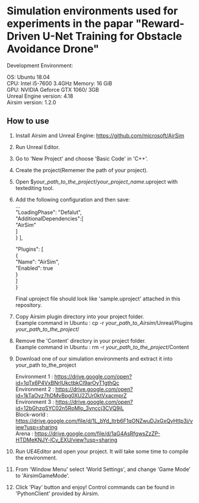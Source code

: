 # Simulation environments used for experiments in the papar "Reward-Driven U-Net Training for Obstacle Avoidance Drone"

Development Environment:

OS: Ubuntu 18.04  
CPU: Intel i5-7600 3.4GHz
Memory: 16 GiB  
GPU: NVIDIA Geforce GTX 1060/ 3GB  
Unreal Engine version: 4.18  
Airsim version: 1.2.0  

## How to use

1. Install Airsim and Unreal Engine: https://github.com/microsoft/AirSim  
2. Run Unreal Editor.  
3. Go to 'New Project' and choose 'Basic Code' in 'C++'.  
4. Create the project(Rememer the path of your project).  
5. Open $*your_path_to_the_project*/*your_project_name*.uproject with textediting tool.  
6. Add the following configuration and then save:  
...  
"LoadingPhase": "Defalut",  
"AdditionalDependencies":[  
      "AirSim"  
      ]  
   }
   ],

   "Plugins": [  
        {  
              "Name": "AirSim",  
              "Enabled": true  
        }  
    ]  
   }  
 
   Final uproject file should look like 'sample.uproject' attached in this repository.  
 7. Copy Airsim plugin directory into your project folder.      
 Example command in Ubuntu : cp -r *your_path_to_Airsim*/Unreal/Plugins *your_path_to_the_project*/    
 8. Remove the 'Content' directory in your project folder.   
 Example command in Ubuntu : rm -r *your_path_to_the_project*/Content    
 9. Download one of our simulation environments and extract it into your_path to_the_project 
 
     Environment 1 : https://drive.google.com/open?id=1qTx6P4VxBNrIUkctbkCI9arOyT1gthQc  
     Environment 2 : https://drive.google.com/open?id=1kTaOvz7hDMvBpg0XU2ZUr0ktVxacmprZ  
     Environment 3 : https://drive.google.com/open?id=12bGhzgSYC02n5RoMlo_3ynccj3CVQ9iL  
     Block-world : https://drive.google.com/file/d/1L_bYd_Itrb6F1qONZwuDJxGxQyHtIp3j/view?usp=sharing  
     Arena : https://drive.google.com/file/d/1aG4AsRfgwsZzZP-HTDMeKNJY-lCv_EXU/view?usp=sharing
 
 10. Run UE4Editor and open your project. It will take some time to compile the environment.  
 
 11. From 'Window Menu' select 'World Settings', and change 'Game Mode' to 'AirsimGameMode'.   
 
 12. Click 'Play' button and enjoy! Control commands can be found in 'PythonClient' provided by Airsim.



